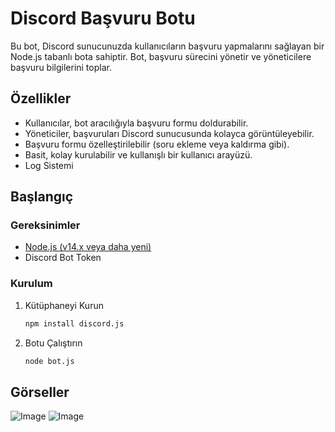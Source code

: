 # Discord Başvuru Botu

Bu bot, Discord sunucunuzda kullanıcıların başvuru yapmalarını sağlayan bir Node.js tabanlı bota sahiptir. Bot, başvuru sürecini yönetir ve yöneticilere başvuru bilgilerini toplar.

## Özellikler

- Kullanıcılar, bot aracılığıyla başvuru formu doldurabilir.
- Yöneticiler, başvuruları Discord sunucusunda kolayca görüntüleyebilir.
- Başvuru formu özelleştirilebilir (soru ekleme veya kaldırma gibi).
- Basit, kolay kurulabilir ve kullanışlı bir kullanıcı arayüzü.
- Log Sistemi

## Başlangıç

### Gereksinimler

- [Node.js (v14.x veya daha yeni)](https://nodejs.org/en/download)
- Discord Bot Token

### Kurulum

1. Kütüphaneyi Kurun

   ```bash
   npm install discord.js

2. Botu Çalıştırın

   ```bash
   node bot.js

## Görseller
![Image](https://github.com/user-attachments/assets/cdcd2de6-803c-4487-b4d8-8b8fc19998b6)
![Image](https://github.com/user-attachments/assets/b8059e83-cbd4-4b06-9292-01dace0af7e2)
